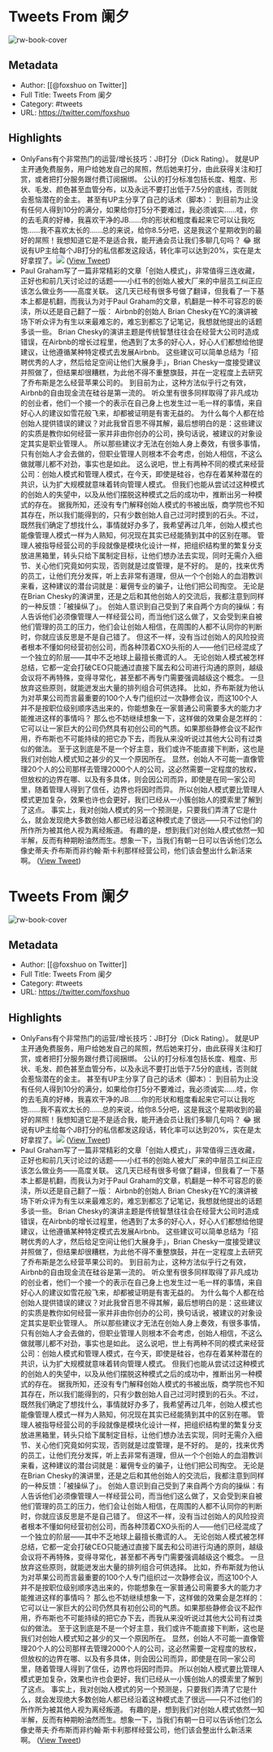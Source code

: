 # Tweets From 阑夕

![rw-book-cover](https://pbs.twimg.com/profile_images/1550395556685819910/qnbrCfBf.jpg)

## Metadata
- Author: [[@foxshuo on Twitter]]
- Full Title: Tweets From 阑夕
- Category: #tweets
- URL: https://twitter.com/foxshuo

## Highlights
- OnlyFans有个非常热门的运营/增长技巧：JB打分（Dick Rating）。
  就是UP主开通免费服务，用户给她发自己的屌照，然后她来打分，由此获得关注和打赏，或者把打分服务跟付费订阅捆绑。
  公认的打分标准包括长度、粗度、形状、毛发、颜色甚至血管分布，以及永远不要打出低于7.5分的底线，否则就会惹恼潜在的金主。
  甚至有UP主分享了自己的话术（脚本）：
  到目前为止没有任何人得到10分的满分，如果给你打5分不要难过，我必须诚实……哇，你的去毛真的好棒，我喜欢干净的JB……你的形状和粗度看起来它可以让我吃饱……我不喜欢太长的……总的来说，给你8.5分吧，这是我这个星期收到的最好的屌照！我想知道它是不是适合我，能开通会员让我们多聊几句吗？
  😂
  据说有UP主给每个JB打分的私信都发这段话，转化率可以达到20%，实在是太好拿捏了。<img src='https://pbs.twimg.com/media/GDOOX2WaYAA4o4y.jpg'/> ([View Tweet](https://twitter.com/foxshuo/status/1743894026850566197))
- Paul Graham写了一篇非常精彩的文章「创始人模式」，非常值得三连收藏，正好也和前几天讨论过的话题——小红书的创始人被大厂来的中层员工纠正应该怎么做业务——高度关联。
  这几天已经有很多号做了翻译，但我看了一下基本上都是机翻，而我认为对于Paul Graham的文章，机翻是一种不可容忍的亵渎，所以还是自己翻了一版：
  Airbnb的创始人 Brian Chesky在YC的演讲被场下听众评为有生以来最难忘的，难忘到都忘了记笔记，我想就他提出的话题多谈一些。
  Brian Chesky的演讲主题是传统智慧往往会在经营大公司时造成错误，在Airbnb的增长过程里，他遇到了太多的好心人，好心人们都想给他提建议，让他遵循某种特定模式去发展Airbnb。
  这些建议可以简单总结为「招聘优秀的人才，然后给足空间让他们大展身手」，Brian Chesky一度接受建议并照做了，但结果却很糟糕，为此他不得不重整旗鼓，并在一定程度上去研究了乔布斯是怎么经营苹果公司的。
  到目前为止，这种方法似乎行之有效，Airbnb的自由现金流在硅谷是第一流的。
  听众里有很多同样取得了非凡成功的创业者，他们一个接一个的表示在自己身上也发生过一毛一样的事情，来自好心人的建议如雪花般飞来，却都被证明是有害无益的。
  为什么每个人都在给创始人提供错误的建议？对此我曾百思不得其解，最后想明白的是：这些建议的实质是教你如何经营一家并非由你创办的公司，换句话说，被建议的对象设定其实是职业管理人。
  所以那些建议才无法在创始人身上奏效，有很多事情，只有创始人才会去做的，但职业管理人则根本不会考虑，创始人相信，不这么做就哪儿都不对劲，事实也是如此。
  这么说吧，世上有两种不同的模式来经营公司：创始人模式和管理人模式，在今天，即使是硅谷，也存在着某种潜在的共识，认为扩大规模就意味着转向管理人模式。
  但我们也能从尝试过这种模式的创始人的失望中，以及从他们摆脱这种模式之后的成功中，推断出另一种模式的存在。
  据我所知，还没有专门解释创始人模式的书被出版，商学院也不知其存在，所以我们能得到的，只有少数创始人自己过河时摸到的石头。不过，既然我们确定了想找什么，事情就好办多了，我希望再过几年，创始人模式也能像管理人模式一样为人熟知，何况现在其实已经能猜到其中的区别在哪。
  管理人被指导经营公司的手段就像是模块化设计一样，把组织结构里的繁复分支放进黑箱里，转头只给下属制定目标，让他们想办法去实现，同时无需介入细节、关心他们究竟如何实现，否则就是过度管理，是不好的。
  是的，找来优秀的员工，让他们充分发挥，听上去非常有道理，但从一个个创始人的血泪教训来看，这种建议的潜台词就是：雇佣专业的骗子，让他们把公司掏空。
  无论是在Brian Chesky的演讲里，还是之后和其他创始人的交流后，我都注意到同样的一种反馈：「被操纵了」。
  创始人意识到自己受到了来自两个方向的操纵：有人告诉他们必须像管理人一样经营公司，而当他们这么做了，又会受到来自被他们管理的员工的压力，他们会让创始人相信，在周围的人都不认同你的判断时，你就应该反思是不是自己错了。
  但这不一样，没有当过创始人的风险投资者根本不懂如何经营初创公司，而各种顶着CXO头衔的人——他们已经混成了一个独立的阶层——其中不乏地球上最擅长撒谎的人。
  无论创始人模式被怎样总结，它都一定会打破CEO只能通过直接下属去和公司进行沟通的原则，越级会议将不再特殊，变得寻常化，甚至都不再专门需要强调越级这个概念。
  一旦放弃这些原则，就能迸发出大量的排列组合可供选择。
  比如，乔布斯就为他认为对苹果公司而言最重要的100个人专门组织过一次静修会议，而这100个人并不是按职位级别顺序选出来的，你能想象在一家普通公司需要多大的能力才能推进这样的事情吗？
  那么也不妨继续想象一下，这样做的效果会是怎样的：它可以让一家巨大的公司仍然具有初创公司的气质。如果那些静修会议不起作用，乔布斯也不可能持续的把它办下去，而我从来没听说过其他大公司有过类似的做法。
  至于这到底是不是一个好主意，我们或许不能直接下判断，这也是我们对创始人模式知之甚少的又一个原因所在。
  显然，创始人不可能一直像管理20个人的公司那样去管理2000个人的公司，这必然需要一定程度的放权，但放权的边界在哪、以及有多具体，则会因公司而异，即使是在同一家公司里，随着管理人得到了信任，边界也将因时而异。
  所以创始人模式要比管理人模式更加复杂，效果也许也会更好，我们已经从一小簇创始人的摸索里了解到了这点。
  事实上，我对创始人模式的另一个预测是，只要我们弄清了它是什么，就会发现绝大多数创始人都已经沿着这种模式走了很远——只不过他们的所作所为被其他人视为离经叛道。
  有趣的是，想到我们对创始人模式依然一知半解，反而有种期盼油然而生。想象一下，当我们有朝一日可以告诉他们怎么像史蒂夫·乔布斯而非约翰·斯卡利那样经营公司，他们该会整出什么新活来啊。 ([View Tweet](https://twitter.com/foxshuo/status/1830914171925602788))
# Tweets From 阑夕

![rw-book-cover](https://pbs.twimg.com/profile_images/1550395556685819910/qnbrCfBf.jpg)

## Metadata
- Author: [[@foxshuo on Twitter]]
- Full Title: Tweets From 阑夕
- Category: #tweets
- URL: https://twitter.com/foxshuo

## Highlights
- OnlyFans有个非常热门的运营/增长技巧：JB打分（Dick Rating）。
  就是UP主开通免费服务，用户给她发自己的屌照，然后她来打分，由此获得关注和打赏，或者把打分服务跟付费订阅捆绑。
  公认的打分标准包括长度、粗度、形状、毛发、颜色甚至血管分布，以及永远不要打出低于7.5分的底线，否则就会惹恼潜在的金主。
  甚至有UP主分享了自己的话术（脚本）：
  到目前为止没有任何人得到10分的满分，如果给你打5分不要难过，我必须诚实……哇，你的去毛真的好棒，我喜欢干净的JB……你的形状和粗度看起来它可以让我吃饱……我不喜欢太长的……总的来说，给你8.5分吧，这是我这个星期收到的最好的屌照！我想知道它是不是适合我，能开通会员让我们多聊几句吗？
  😂
  据说有UP主给每个JB打分的私信都发这段话，转化率可以达到20%，实在是太好拿捏了。<img src='https://pbs.twimg.com/media/GDOOX2WaYAA4o4y.jpg'/> ([View Tweet](https://twitter.com/foxshuo/status/1743894026850566197))
- Paul Graham写了一篇非常精彩的文章「创始人模式」，非常值得三连收藏，正好也和前几天讨论过的话题——小红书的创始人被大厂来的中层员工纠正应该怎么做业务——高度关联。
  这几天已经有很多号做了翻译，但我看了一下基本上都是机翻，而我认为对于Paul Graham的文章，机翻是一种不可容忍的亵渎，所以还是自己翻了一版：
  Airbnb的创始人 Brian Chesky在YC的演讲被场下听众评为有生以来最难忘的，难忘到都忘了记笔记，我想就他提出的话题多谈一些。
  Brian Chesky的演讲主题是传统智慧往往会在经营大公司时造成错误，在Airbnb的增长过程里，他遇到了太多的好心人，好心人们都想给他提建议，让他遵循某种特定模式去发展Airbnb。
  这些建议可以简单总结为「招聘优秀的人才，然后给足空间让他们大展身手」，Brian Chesky一度接受建议并照做了，但结果却很糟糕，为此他不得不重整旗鼓，并在一定程度上去研究了乔布斯是怎么经营苹果公司的。
  到目前为止，这种方法似乎行之有效，Airbnb的自由现金流在硅谷是第一流的。
  听众里有很多同样取得了非凡成功的创业者，他们一个接一个的表示在自己身上也发生过一毛一样的事情，来自好心人的建议如雪花般飞来，却都被证明是有害无益的。
  为什么每个人都在给创始人提供错误的建议？对此我曾百思不得其解，最后想明白的是：这些建议的实质是教你如何经营一家并非由你创办的公司，换句话说，被建议的对象设定其实是职业管理人。
  所以那些建议才无法在创始人身上奏效，有很多事情，只有创始人才会去做的，但职业管理人则根本不会考虑，创始人相信，不这么做就哪儿都不对劲，事实也是如此。
  这么说吧，世上有两种不同的模式来经营公司：创始人模式和管理人模式，在今天，即使是硅谷，也存在着某种潜在的共识，认为扩大规模就意味着转向管理人模式。
  但我们也能从尝试过这种模式的创始人的失望中，以及从他们摆脱这种模式之后的成功中，推断出另一种模式的存在。
  据我所知，还没有专门解释创始人模式的书被出版，商学院也不知其存在，所以我们能得到的，只有少数创始人自己过河时摸到的石头。不过，既然我们确定了想找什么，事情就好办多了，我希望再过几年，创始人模式也能像管理人模式一样为人熟知，何况现在其实已经能猜到其中的区别在哪。
  管理人被指导经营公司的手段就像是模块化设计一样，把组织结构里的繁复分支放进黑箱里，转头只给下属制定目标，让他们想办法去实现，同时无需介入细节、关心他们究竟如何实现，否则就是过度管理，是不好的。
  是的，找来优秀的员工，让他们充分发挥，听上去非常有道理，但从一个个创始人的血泪教训来看，这种建议的潜台词就是：雇佣专业的骗子，让他们把公司掏空。
  无论是在Brian Chesky的演讲里，还是之后和其他创始人的交流后，我都注意到同样的一种反馈：「被操纵了」。
  创始人意识到自己受到了来自两个方向的操纵：有人告诉他们必须像管理人一样经营公司，而当他们这么做了，又会受到来自被他们管理的员工的压力，他们会让创始人相信，在周围的人都不认同你的判断时，你就应该反思是不是自己错了。
  但这不一样，没有当过创始人的风险投资者根本不懂如何经营初创公司，而各种顶着CXO头衔的人——他们已经混成了一个独立的阶层——其中不乏地球上最擅长撒谎的人。
  无论创始人模式被怎样总结，它都一定会打破CEO只能通过直接下属去和公司进行沟通的原则，越级会议将不再特殊，变得寻常化，甚至都不再专门需要强调越级这个概念。
  一旦放弃这些原则，就能迸发出大量的排列组合可供选择。
  比如，乔布斯就为他认为对苹果公司而言最重要的100个人专门组织过一次静修会议，而这100个人并不是按职位级别顺序选出来的，你能想象在一家普通公司需要多大的能力才能推进这样的事情吗？
  那么也不妨继续想象一下，这样做的效果会是怎样的：它可以让一家巨大的公司仍然具有初创公司的气质。如果那些静修会议不起作用，乔布斯也不可能持续的把它办下去，而我从来没听说过其他大公司有过类似的做法。
  至于这到底是不是一个好主意，我们或许不能直接下判断，这也是我们对创始人模式知之甚少的又一个原因所在。
  显然，创始人不可能一直像管理20个人的公司那样去管理2000个人的公司，这必然需要一定程度的放权，但放权的边界在哪、以及有多具体，则会因公司而异，即使是在同一家公司里，随着管理人得到了信任，边界也将因时而异。
  所以创始人模式要比管理人模式更加复杂，效果也许也会更好，我们已经从一小簇创始人的摸索里了解到了这点。
  事实上，我对创始人模式的另一个预测是，只要我们弄清了它是什么，就会发现绝大多数创始人都已经沿着这种模式走了很远——只不过他们的所作所为被其他人视为离经叛道。
  有趣的是，想到我们对创始人模式依然一知半解，反而有种期盼油然而生。想象一下，当我们有朝一日可以告诉他们怎么像史蒂夫·乔布斯而非约翰·斯卡利那样经营公司，他们该会整出什么新活来啊。 ([View Tweet](https://twitter.com/foxshuo/status/1830914171925602788))
